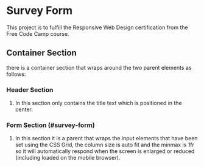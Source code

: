 # Survey Form

This project is to fulfill the Responsive Web Design certification from the Free Code Camp course.

## Container Section

there is a container section that wraps around the two parent elements as follows:

### Header Section

1. In this section only contains the title text which is positioned in the center.

### Form Section (#survey-form)

1. In this section it is a parent that wraps the input elements that have been set using the CSS Grid, the column size is auto fit and the minmax is 1fr so it will automatically respond when the screen is enlarged or reduced (including loaded on the mobile browser).
